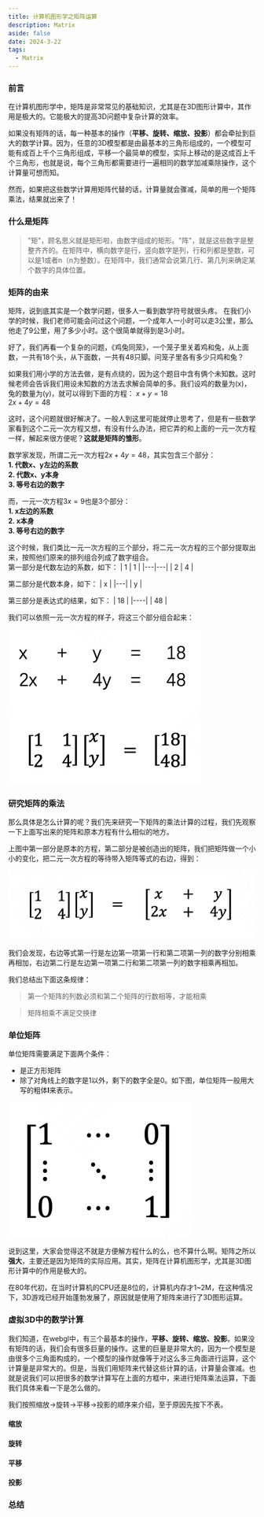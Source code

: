```yaml
---
title: 计算机图形学之矩阵运算
description: Matrix
aside: false
date: 2024-3-22
tags:
  - Matrix
---
```


### 前言

  在计算机图形学中，矩阵是非常常见的基础知识，尤其是在3D图形计算中，其作用是极大的。它能极大的提高3D问题中复杂计算的效率。
  
  如果没有矩阵的话，每一种基本的操作（**平移、旋转、缩放、投影**）都会牵扯到巨大的数学计算。因为，任意的3D模型都是由最基本的三角形组成的，一个模型可能有成百上千个三角形组成，平移一个最简单的模型，实际上移动的是这成百上千个三角形，也就是说，每个三角形都需要进行一遍相同的数学加减乘除操作，这个计算量可想而知。
  
  然而，如果把这些数学计算用矩阵代替的话，计算量就会骤减，简单的用一个矩阵乘法，结果就出来了！

### 什么是矩阵

> "矩"，顾名思义就是矩形啦，由数字组成的矩形。"阵"，就是这些数字是整整齐齐的。在矩阵中，横向数字是行，竖向数字是列，行和列都是整数，可以是1或者n（n为整数）。在矩阵中，我们通常会说第几行、第几列来确定某个数字的具体位置。

### 矩阵的由来

矩阵，说到底其实是一个数学问题，很多人一看到数学符号就很头疼。
在我们小学的时候，我们老师可能会问过这个问题，一个成年人一小时可以走3公里，那么他走了9公里，用了多少小时。这个很简单就得到是3小时。

好了，我们再看一个复杂的问题，《鸡兔同笼》，一个笼子里关着鸡和兔，从上面数，一共有18个头，从下面数，一共有48只脚。问笼子里各有多少只鸡和兔？

如果我们用小学的方法去做，是有点绕的，因为这个题目中含有俩个未知数。这时候老师会告诉我们用设未知数的方法去求解会简单的多。我们设鸡的数量为(x)，兔的数量为(y)，就可以得到下面的方程：
$x+y=18$  
$2x+4y=48$

这时，这个问题就很好解决了。一般人到这里可能就停止思考了，但是有一些数学家看到这个二元一次方程又想，有没有什么办法，把它弄的和上面的一元一次方程一样，解起来很方便呢？**这就是矩阵的雏形**。

数学家发现，所谓二元一次方程$2x+4y=48$，其实包含三个部分：  
**1. 代数x、y左边的系数**  
**2. 代数x、y本身**  
**3. 等号右边的数字**

而，一元一次方程$3x=9$也是3个部分：  
**1. x左边的系数**  
**2. x本身**  
**3. 等号右边的数字**

这个时候，我们类比一元一次方程的三个部分，将二元一次方程的三个部分提取出来，按照他们原来的排列组合列成了数字组合。  
第一部分是代数左边的系数，如下：
| 1 | 1 |
|---|---|
| 2 | 4 |

第二部分是代数本身，如下：
| x |
|---|
| y |

第三部分是表达式的结果，如下：
| 18 |
|----|
| 48 |

我们可以依照一元一次方程的样子，将这三个部分组合起来：

![matrix](../images/matrix1.png)

### 研究矩阵的乘法
那么具体是怎么计算的呢？我们先来研究一下矩阵的乘法计算的过程，我们先观察一下上面写出来的矩阵和原本方程有什么相似的地方。

上图中第一部分是原本的方程，第二部分是被创造出的矩阵，我们把矩阵做一个小小的变化，把二元一次方程的等待带入矩阵等式的右边，得到：

![matrix](../images/matrix2.png)

我们会发现，右边等式第一行是左边第一项第一行和第二项第一列的数字分别相乘再相加，右边第二行是左边第一项第二行和第二项第一列的数字相乘再相加。

我们总结出下面这条规律：

> 第一个矩阵的列数必须和第二个矩阵的行数相等，才能相乘

> 矩阵相乘不满足交换律

### 单位矩阵

单位矩阵需要满足下面两个条件：
- 是正方形矩阵
- 除了对角线上的数字是1以外，剩下的数字全是0。如下图，单位矩阵一般用大写的粗体**I**来表示。

![matrix](../images/matrix3.png)

说到这里，大家会觉得这不就是方便解方程什么的么，也不算什么啊。矩阵之所以**强大**，主要还是因为矩阵的实际应用。其实，矩阵在计算机图形学，尤其是3D图形计算中的作用是极大的。

在80年代初，在当时计算机的CPU还是8位的，计算机内存才1~2M，在这种情况下，3D游戏已经开始蓬勃发展了，原因就是使用了矩阵来进行了3D图形运算。

### 虚拟3D中的数学计算

我们知道，在webgl中，有三个最基本的操作，**平移、旋转、缩放、投影**。如果没有矩阵的话，我们会有很多巨量的操作。这里的巨量是非常大的，因为一个模型是由很多个三角面构成的，一个模型的操作就像等于对这么多三角面进行运算，这个计算量是非常大的。但是，当我们用矩阵来代替这些计算的话，计算量会骤减。也就是说我们可以把很多的数学计算写在上面的方框中，来进行矩阵乘法运算，下面我们具体来看一下是怎么做的。

我们按照缩放->旋转->平移->投影的顺序来介绍，至于原因先按下不表。

#### 缩放

#### 旋转

#### 平移

#### 投影

### 总结